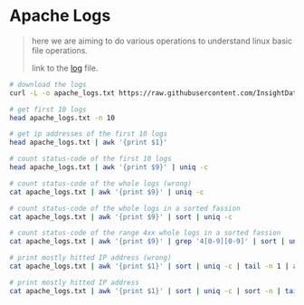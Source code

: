 # Apache Logs

> here we are aiming to do various operations to understand linux basic file operations.
>
> link to the [log](https://github.com/InsightDataScience/Parsing-Workshop/blob/master/exercises/analyzing_apache-logs/apache_logs.txt) file.

``` bash
# download the logs
curl -L -o apache_logs.txt https://raw.githubusercontent.com/InsightDataScience/Parsing-Workshop/master/exercises/analyzing_apache-logs/apache_logs.txt

# get first 10 logs 
head apache_logs.txt -n 10

# get ip addresses of the first 10 logs
head apache_logs.txt | awk '{print $1}'

# count status-code of the first 10 logs
head apache_logs.txt | awk '{print $9}' | uniq -c

# count status-code of the whole logs (wrong)
cat apache_logs.txt | awk '{print $9}' | uniq -c

# count status-code of the whole logs in a sorted fassion
cat apache_logs.txt | awk '{print $9}' | sort | uniq -c

# count status-code of the range 4xx whole logs in a sorted fassion
cat apache_logs.txt | awk '{print $9}' | grep '4[0-9][0-9]' | sort | uniq -c

# print mostly hitted IP address (wrong)
cat apache_logs.txt | awk '{print $1}' | sort | uniq -c | tail -n 1 | awk '{print $2}'

# print mostly hitted IP address 
cat apache_logs.txt | awk '{print $1}' | sort | uniq -c | sort -n | tail -n 1 | awk '{print $2}'
```
